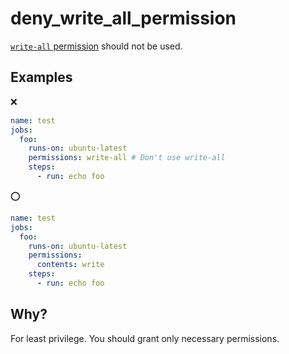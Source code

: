 # deny_write_all_permission

[`write-all` permission](https://docs.github.com/en/actions/using-workflows/workflow-syntax-for-github-actions#defining-access-for-the-github_token-scopes) should not be used.

## Examples

:x:

```yaml
name: test
jobs:
  foo:
    runs-on: ubuntu-latest
    permissions: write-all # Don't use write-all
    steps:
      - run: echo foo
```

:o:

```yaml
name: test
jobs:
  foo:
    runs-on: ubuntu-latest
    permissions:
      contents: write
    steps:
      - run: echo foo
```

## Why?

For least privilege.
You should grant only necessary permissions.
